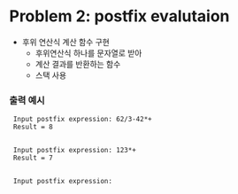 # Problem 2: postfix evalutaion

- 후위 연산식 계산 함수 구현
  - 후위연산식 하나를 문자열로 받아
  - 계산 결과를 반환하는 함수
  - 스택 사용

### 출력 예시

```
 Input postfix expression: 62/3-42*+
 Result = 8


 Input postfix expression: 123*+
 Result = 7


 Input postfix expression:
```
